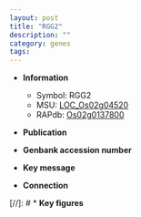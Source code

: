 ```yaml
---
layout: post
title: "RGG2"
description: ""
category: genes
tags: 
---
```


* **Information**  
    + Symbol: RGG2  
    + MSU: [LOC_Os02g04520](http://rice.uga.edu/cgi-bin/ORF_infopage.cgi?orf=LOC_Os02g04520)  
    + RAPdb: [Os02g0137800](http://rapdb.dna.affrc.go.jp/viewer/gbrowse_details/irgsp1?name=Os02g0137800)  

* **Publication**  

* **Genbank accession number**  

* **Key message**  

* **Connection**  

[//]: # * **Key figures**  


